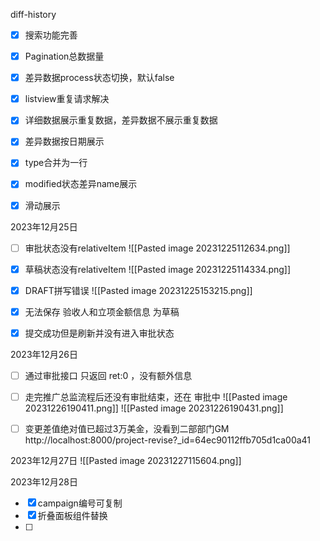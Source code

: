 diff-history
- [x] 搜索功能完善
- [x] Pagination总数据量
- [x] 差异数据process状态切换，默认false
- [x] listview重复请求解决
- [x] 详细数据展示重复数据，差异数据不展示重复数据
- [x] 差异数据按日期展示
- [x] type合并为一行
- [x] modified状态差异name展示 
- [x] 滑动展示



2023年12月25日
- [ ] 审批状态没有relativeItem
![[Pasted image 20231225112634.png]]
- [x] 草稿状态没有relativeItem
![[Pasted image 20231225114334.png]]

- [x] DRAFT拼写错误
![[Pasted image 20231225153215.png]]

- [x] 无法保存 验收人和立项金额信息 为草稿
- [x] 提交成功但是刷新并没有进入审批状态


2023年12月26日

- [ ] 通过审批接口 只返回 ret:0 ，没有额外信息
- [ ] 走完推广总监流程后还没有审批结束，还在 审批中
![[Pasted image 20231226190411.png]]
![[Pasted image 20231226190431.png]]

- [ ] 变更差值绝对值已超过3万美金，没看到二部部门GM
http://localhost:8000/project-revise?_id=64ec90112ffb705d1ca00a41


2023年12月27日
![[Pasted image 20231227115604.png]]

2023年12月28日
 - [x] campaign编号可复制
 - [x] 折叠面板组件替换
 - [ ] 